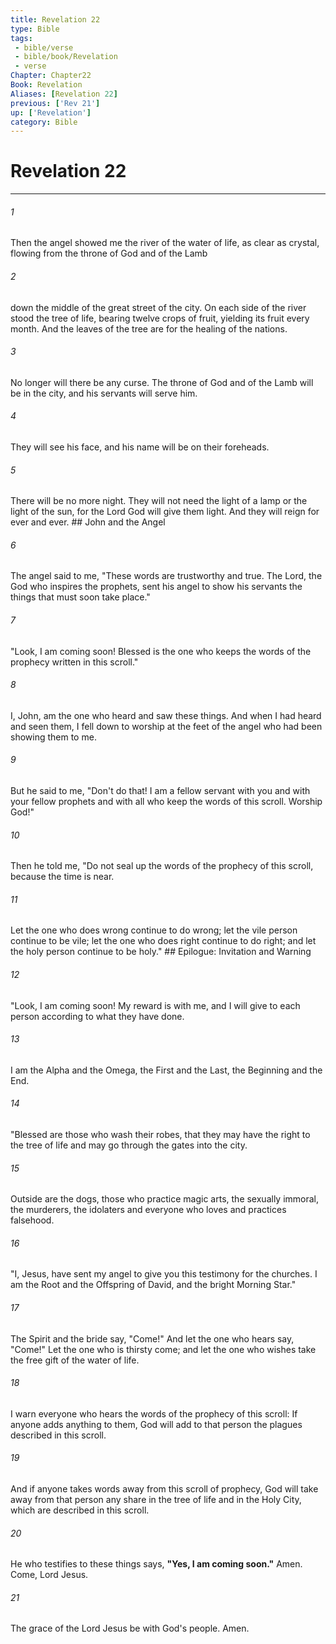 ```yaml
---
title: Revelation 22
type: Bible
tags:
 - bible/verse
 - bible/book/Revelation
 - verse
Chapter: Chapter22
Book: Revelation
Aliases: [Revelation 22]
previous: ['Rev 21']
up: ['Revelation']
category: Bible
---
```

# Revelation 22

***


###### 1 
Then the angel showed me the river of the water of life, as clear as crystal, flowing from the throne of God and of the Lamb 

###### 2 
down the middle of the great street of the city. On each side of the river stood the tree of life, bearing twelve crops of fruit, yielding its fruit every month. And the leaves of the tree are for the healing of the nations. 

###### 3 
No longer will there be any curse. The throne of God and of the Lamb will be in the city, and his servants will serve him. 

###### 4 
They will see his face, and his name will be on their foreheads. 

###### 5 
There will be no more night. They will not need the light of a lamp or the light of the sun, for the Lord God will give them light. And they will reign for ever and ever. ## John and the Angel 

###### 6 
The angel said to me, "These words are trustworthy and true. The Lord, the God who inspires the prophets, sent his angel to show his servants the things that must soon take place." 

###### 7 
"Look, I am coming soon! Blessed is the one who keeps the words of the prophecy written in this scroll." 

###### 8 
I, John, am the one who heard and saw these things. And when I had heard and seen them, I fell down to worship at the feet of the angel who had been showing them to me. 

###### 9 
But he said to me, "Don't do that! I am a fellow servant with you and with your fellow prophets and with all who keep the words of this scroll. Worship God!" 

###### 10 
Then he told me, "Do not seal up the words of the prophecy of this scroll, because the time is near. 

###### 11 
Let the one who does wrong continue to do wrong; let the vile person continue to be vile; let the one who does right continue to do right; and let the holy person continue to be holy." ## Epilogue: Invitation and Warning 

###### 12 
"Look, I am coming soon! My reward is with me, and I will give to each person according to what they have done. 

###### 13 
I am the Alpha and the Omega, the First and the Last, the Beginning and the End. 

###### 14 
"Blessed are those who wash their robes, that they may have the right to the tree of life and may go through the gates into the city. 

###### 15 
Outside are the dogs, those who practice magic arts, the sexually immoral, the murderers, the idolaters and everyone who loves and practices falsehood. 

###### 16 
"I, Jesus, have sent my angel to give you this testimony for the churches. I am the Root and the Offspring of David, and the bright Morning Star." 

###### 17 
The Spirit and the bride say, "Come!" And let the one who hears say, "Come!" Let the one who is thirsty come; and let the one who wishes take the free gift of the water of life. 

###### 18 
I warn everyone who hears the words of the prophecy of this scroll: If anyone adds anything to them, God will add to that person the plagues described in this scroll. 

###### 19 
And if anyone takes words away from this scroll of prophecy, God will take away from that person any share in the tree of life and in the Holy City, which are described in this scroll. 

###### 20 
He who testifies to these things says, **"Yes, I am coming soon."** Amen. Come, Lord Jesus. 

###### 21 
The grace of the Lord Jesus be with God's people. Amen. 
